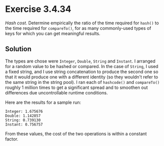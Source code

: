 # Exercise 3.4.34

*Hash cost*. Determine empirically the ratio of the time required for `hash()`
to the time required for `compareTo()`, for as many commonly-used types of
keys for which you can get meaningful results.

## Solution

The types are chose were `Integer`, `Double`, `String` and `Instant`. I arranged
for a random value to be hashed or compared. In the case of `String`, I used a
fixed string, and I use string concatenation to produce the second one so that
it would produce one with a different identity (so they wouldn't refer to the
same string in the string pool). I ran each of `hashcode()` and `compareTo()`
roughly 1 million times to get a significant spread and to smoothen out
differences due uncontrollable runtime conditions.

Here are the results for a sample run:

```text
Integer: 1.675676
Double: 1.142857
String: 0.739130
Instant: 0.756757
```

From these values, the cost of the two operations is within a constant factor.